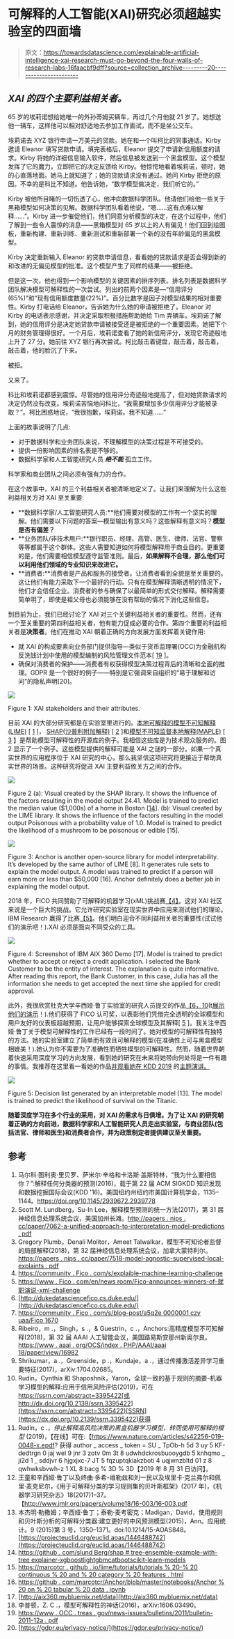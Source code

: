 # 可解释的人工智能(XAI)研究必须超越实验室的四面墙

> 原文：<https://towardsdatascience.com/explainable-artificial-intelligence-xai-research-must-go-beyond-the-four-walls-of-research-labs-16faacbf9dff?source=collection_archive---------20----------------------->

## *XAI 的四个主要利益相关者。*

65 岁的埃莉诺想给她唯一的外孙蒂姆买辆车，再过几个月他就 21 岁了。她想送他一辆车，这样他可以相对舒适地去参加工作面试，而不是坐公交车。

埃莉诺去 XYZ 银行申请一万美元的贷款。她在和一个叫柯比的同事通话。Kirby 邀请 Eleanor 填写贷款申请。填完表格后，Eleanor 提交了申请新信用额度的请求。Kirby 将她的详细信息输入软件，然后信息被发送到一个黑盒模型。这个模型发挥了它的魔力，立即把它的决定反馈给 Kirby。他惊愕地看着埃莉诺，顿时，她的心直落地面。她马上就知道了；她的贷款请求没有通过。她问 Kirby 拒绝的原因。不幸的是科比不知道。他告诉她，“数学模型做决定，我们听它的。”

Kirby 被他所目睹的一切伤透了心，他冲向数据科学团队。他请他们给他一些关于黑箱模型如何决策的见解。数据科学团队看着他说，“嗯……这有点难以解释……”。Kirby 进一步催促他们，他们同意分析模型的决定，在这个过程中，他们了解到一些令人震惊的消息——黑箱模型对 65 岁以上的人有偏见！他们回到绘图板，重新构建、重新训练、重新测试和重新部署一个新的没有年龄偏见的黑盒模型。

Kirby 决定重新输入 Eleanor 的贷款申请信息，看看她的贷款请求是否会得到新的和改进的无偏见模型的批准。这个模型产生了同样的结果——被拒绝。

但是这一次，他也得到一个影响模型的关键因素的排序列表。排名列表是数据科学团队解决模型可解释性的一次尝试。列出的前两个因素是—“信用评分(65%)”和“现有信用额度数量(22%)”。百分比数字是因子对模型结果的相对重要性。Kirby 打电话给 Eleanor，告诉她为什么她的申请被拒绝了。Eleanor 对 Kirby 的电话表示感谢，并决定采取积极措施帮助她给 Tim 弄辆车。埃莉诺了解到，她的信用评分是决定她贷款申请被接受还是被拒绝的一个重要因素。她把下个月的财务管理得很好。一个月后，埃莉诺查看了她的新信用评分，发现它奇迹般地上升了 27 分。她前往 XYZ 银行再次尝试。柯比敲击着键盘，敲击着，敲击着，敲击着，他的脸沉了下来。

被拒。

又来了。

科比和埃莉诺都感到震惊。尽管她的信用评分奇迹般地提高了，但对她贷款请求的决定仍然没有改变。埃莉诺苦恼地问科比，“我需要增加多少信用评分才能被录取？”。柯比困惑地说，“我很抱歉，埃莉诺。我不知道……”

上面的故事说明了几点:

*   对于数据科学和业务团队来说，不理解模型的决策过程是不可接受的。
*   提供一份影响因素的排名表是不够的。
*   数据科学家和人工智能研究人员 ***绝不能*** 孤立工作。

科学家和商业团队之间必须有强有力的合作。

在这个故事中，XAI 的三个利益相关者被清晰地定义了。让我们来理解为什么这些利益相关方对 XAI 至关重要:

*   **数据科学家/人工智能研究人员:**他们需要对模型的工作有一个坚实的理解。他们需要以下问题的答案—模型输出有意义吗？这些解释有意义吗？**模型是否有偏差？**
*   **业务团队/非技术用户:**银行职员、经理、高管、医生、律师、法官、警察等等都属于这个群体。这些人需要知道如何将模型解释用于商业目的。更重要的是，他们需要相信模型遵守监管准则。最后，**如果解释不合理，那么他们可以利用他们领域的专业知识来改进它。**
*   **消费者:**消费者是产品和服务的接受者。让消费者看到全貌是至关重要的。这让他们有能力采取下一个最好的行动。只有在模型解释清晰透明的情况下，他们才会信任企业。消费者的参与确保了以最简单的形式交付解释。解释需要简单明了，即使是祖父母也必须能够在没有帮助的情况下消化这些信息。

到目前为止，我们已经讨论了 XAI 对三个关键利益相关者的重要性。然而，还有一个至关重要的第四利益相关者，他有能力促成必要的合作。第四个重要的利益相关者是**决策者**。他们在推动 XAI 朝着正确的方向发展方面发挥着关键作用:

*   就 XAI 的构成要素向业务部门提供指导—类似于货币监理署(OCC)为金融机构反洗钱计划中使用的模型编制的风险管理文件范本[ [19](https://www.occ.treas.gov/news-issuances/bulletins/2011/bulletin-2011-12a.pdf) ]。
*   确保对消费者的保护——消费者有权获得模型决策过程背后的清晰和全面的推理。GDPR 是一个很好的例子——特别是它强调来自组织的“易于理解和访问”的隐私声明[20]。

![](img/f5ddbf5f76e7abe9cf581a1222285e26.png)

Figure 1: XAI stakeholders and their attributes.

目前 XAI 的大部分研究都是在实验室里进行的。[本地可解释的模型不可知解释(LIME)](https://github.com/marcotcr/lime) [ [1](https://doi.org/10.1145/2939672.2939778) ]， [SHAP(沙普利附加解释)](https://github.com/slundberg/shap) [ [2](http://papers.nips.cc/paper/7062-a-unified-approach-to-interpreting-model-predictions.pdf) ]和[模型不可知监督本地解释(MAPLE)](https://github.com/GDPlumb/MAPLE) [ [3](https://papers.nips.cc/paper/7518-model-agnostic-supervised-local-explanations.pdf) 】是帮助模型可解释性的开源库的例子。我相信这些库是为技术观众服务的。图 2 显示了一个例子。这些模型提供的解释可能是 XAI 之谜的一部分。如果一个真实世界的应用程序位于 XAI 研究的中心，那么我坚信这项研究将更接近于帮助真实世界的场景。这种研究将促进 XAI 主要利益攸关方之间的合作。

![](img/d334f58c5ea373f73617709e97b5a450.png)

Figure 2 (a): Visual created by the SHAP library. It shows the influence of the factors resulting in the model output 24.41\. Model is trained to predict the median value ($1,000s) of a home in Boston [[14](https://github.com/slundberg/shap#tree-ensemble-example-with-treeexplainer-xgboostlightgbmcatboostscikit-learn-models)]. (b): Visual created by the LIME library. It shows the influence of the factors resulting in the model output Poisonous with a probability value of 1.0\. Model is trained to predict the likelihood of a mushroom to be poisonous or edible [15].

![](img/c73de278f4d8030b3415f73262988348.png)

Figure 3: Anchor is another open-source library for model interpretability. It’s developed by the same author of LIME [8]. It generates rule sets to explain the model output. A model was trained to predict if a person will earn more or less than $50,000 [16]. Anchor definitely does a better job in explaining the model output.

2018 年，FICO 共同赞助了可解释的机器学习(xML)挑战赛[【4】](https://community.fico.com/s/explainable-machine-learning-challenge)。这对 XAI 社区来说是一个巨大的挑战。它允许研究实验室在现实世界中应用来测试他们的理论。IBM Research 赢得了比赛[【5】](https://www.fico.com/en/newsroom/fico-announces-winners-of-inaugural-xml-challenge)。他们明白迎合不同利益相关者的重要性(试试他们的演示吧！).XAI 必须是面向不同受众的工具。

![](img/8143b2735e08c9e8f45596fca8a0f9f0.png)

Figure 4: Screenshot of IBM AIX 360 Demo [17]. Model is trained to predict whether to accept or reject a credit application. I selected the Bank Customer to be the entity of interest. The explanation is quite informative. After reading this report, the Bank Customer, in this case, Julia has all the information she needs to get accepted the next time she applied for credit approval.

此外，我很欣赏杜克大学辛西娅·鲁丁实验室的研究人员提交的作品[【6，](http://dukedatasciencefico.cs.duke.edu/)[10](http://dx.doi.org/10.2139/ssrn.3395422)(t[展示他们的演示](http://dukedatasciencefico.cs.duke.edu/models/)！).他们获得了 FICO 认可奖，以表彰他们凭借完全透明的全球模型和用户友好的仪表板超越预期，让用户能够探索全球模型及其解释[ [5](https://www.fico.com/en/newsroom/fico-announces-winners-of-inaugural-xml-challenge) ]。我关注辛西娅·鲁丁关于模型可解释性的工作已经有一段时间了。她对模型的可解释性有独特的方法。她的实验室建立了简单而有效且可解释的模型(在准确性上可与黑盒模型相媲美！).她认为你不需要为了准确性而牺牲模型的可解释性。然而，随着世界朝着快速采用深度学习的方向发展，看到她的研究在未来将她带向何处将是一件有趣的事情。我推荐在这里看一看她的作品[并观看她在 KDD 2019](https://users.cs.duke.edu/~cynthia/home.html) 的[主题演讲。](https://www.youtube.com/watch?v=wL4X4lG20sM&t=4866s)

![](img/23c4cf930f3122f4e336ed5e1cefbcc2.png)

Figure 5: Decision list generated by an interpretable model [13]. The model is trained to predict the likelihood of survival on the Titanic.

**随着深度学习在多个行业的采用，对 XAI 的需求与日俱增。为了让 XAI 的研究朝着正确的方向前进，数据科学家和人工智能研究人员走出实验室，与商业团队(包括法官、律师和医生)和消费者合作，并为政策制定者提供建议至关重要。**

## 参考

1.  马尔科·图利奥·里贝罗、萨米尔·辛格和卡洛斯·盖斯特林，“我为什么要相信你？”:解释任何分类器的预测(2016)，载于第 22 届 ACM SIGKDD 知识发现和数据挖掘国际会议(KDD '16)。美国纽约州纽约市美国计算机学会，1135–1144。https://doi.org/10.1145/2939672.2939778
2.  Scott M. Lundberg，Su-In Lee，解释模型预测的统一方法(2017)，第 31 届神经信息处理系统会议，美国加州长滩。[http://papers . nips . cc/paper/7062-a-unified-approach-to-interpretation-model-predictions . pdf](http://papers.nips.cc/paper/7062-a-unified-approach-to-interpreting-model-predictions.pdf)
3.  Gregory Plumb，Denali Molitor，Ameet Talwalkar，模型不可知论者监督的局部解释(2018)，第 32 届神经信息处理系统会议，加拿大蒙特利尔。[https://papers . nips . cc/paper/7518-model-agnostic-supervised-local-explaints . pdf](https://papers.nips.cc/paper/7518-model-agnostic-supervised-local-explanations.pdf)
4.  [https://community . Fico . com/s/explaible-machine-learning-challenge](https://community.fico.com/s/explainable-machine-learning-challenge)
5.  [https://www . Fico . com/en/news room/Fico-announces-winners-of-就职演说-xml-challenge](https://www.fico.com/en/newsroom/fico-announces-winners-of-inaugural-xml-challenge)
6.  [http://dukedatasciencefico.cs.duke.edu/](http://dukedatasciencefico.cs.duke.edu/)
7.  [https://community . Fico . com/s/blog-post/a5q2e 0000001 czy uaa/Fico 1670](https://community.fico.com/s/blog-post/a5Q2E0000001czyUAA/fico1670)
8.  Ribeiro，m .，Singh，s .，& Guestrin，c .，Anchors:高精度模型不可知解释(2018)，第 32 届 AAAI 人工智能会议，美国路易斯安那州新奥尔良。[https://www . aaai . org/OCS/index . PHP/AAAI/aaai 18/paper/view/16982](https://www.aaai.org/ocs/index.php/AAAI/AAAI18/paper/view/16982)
9.  Shrikumar，a .，Greenside，p .，Kundaje，a .，通过传播激活差异学习重要特征(2017)，arXiv:1704.02685。
10.  Rudin，Cynthia 和 Shaposhnik，Yaron，全球一致的基于规则的摘要-机器学习模型的解释:应用于信用风险评估(2019)，可在 https://ssrn.com/abstract=3395422[或 http://dx.doi.org/10.2139/ssrn.3395422](https://ssrn.com/abstract=3395422)[SSRN](https://dx.doi.org/10.2139/ssrn.3395422)获得
11.  Rudin，c .，*停止解释高风险决策的黑盒机器学习模型，转而使用可解释的模型* (2019)，【在线】可在:【https://www.nature.com/articles/s42256-019-0048-x.epdf? 获得 author _ access _ token = SU _ TpOb-h 5d 3 uy 5 KF-dedtrgn 0 jaj wel 9 jnr 3 zotv 0m 3t 8 udwhdckrosbuooygdb 5 knhqmo _ ji2d 1 _ sddjvr 6 hjgxjxc-7 JT 5 fqzuptqkiakzboti 4 uqjwnzbltd 01 z 8 qwhwksbvwh-z 1 XL 8 bacg % 3D % 3D【2019 年 8 月 31 日访问】。
12.  王童和辛西娅·鲁丁以及终曲·多希-维勒兹和刘一民以及埃里卡·克兰弗尔和佩里·麦克尼尔，《用于可解释分类的学习规则集的贝叶斯框架》(2017 年)，《机器学习研究杂志》18(2017)1–37。【http://www.jmlr.org/papers/volume18/16-003/16-003.pdf 
13.  本杰明·勒撒姆；辛西娅·鲁丁；泰勒·麦考密克；Madigan，David，使用规则和贝叶斯分析的可解释分类器:建立更好的中风预测模型(2015)，Ann。应用统计。9 (2015)第 3 号，1350–1371。doi:10.1214/15-AOAS848。[https://projecteuclid.org/euclid.aoas/1446488742](https://projecteuclid.org/euclid.aoas/1446488742)
14.  [https://github . com/slund Berg/shap # tree-ensemble-example-with-tree explainer-xgboostlightgbmcatbootscikit-learn-models](https://github.com/slundberg/shap#tree-ensemble-example-with-treeexplainer-xgboostlightgbmcatboostscikit-learn-models)
15.  [https://marcotcr . github . io/lime/tutorials/tutorials % 20-% 20 continuous % 20 and % 20 category % 20 features . html](https://marcotcr.github.io/lime/tutorials/Tutorial%20-%20continuous%20and%20categorical%20features.html)
16.  [https://github . com/marcotcr/Anchor/blob/master/notebooks/Anchor % 20 on % 20 tabular % 20 data . ipynb](https://github.com/marcotcr/anchor/blob/master/notebooks/Anchor%20on%20tabular%20data.ipynb)
17.  [http://aix360.mybluemix.net/data](http://aix360.mybluemix.net/data)
18.  李普顿，Z. C .，模型可解释性的神话(2016)，arXiv:1606.03490。
19.  [https://www . OCC . treas . gov/news-issues/bulletins/2011/bulletin-2011-12a . pdf](https://www.occ.treas.gov/news-issuances/bulletins/2011/bulletin-2011-12a.pdf)
20.  [https://gdpr.eu/privacy-notice/](https://gdpr.eu/privacy-notice/)
